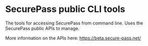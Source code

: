 SecurePass public CLI tools
===========================

The tools for accessing SecurePass from command line.
Uses the SecurePass public APIs to manage.


More information on the APIs here:
https://beta.secure-pass.net/